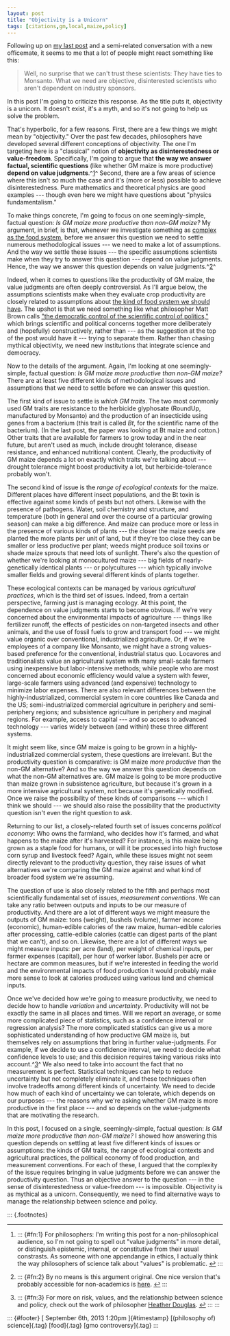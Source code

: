 ```yaml
---
layout: post
title: "Objectivity is a Unicorn"
tags: [citations,gm,local,maize,policy]
---
```



Following up on [my last post](http://jefais.tumblr.com/post/60271855815/how-to-use-citations-to-create-ignorance) and a semi-related conversation with a new officemate, it seems to me that a lot of people might react something like this:

> Well, no surprise that we can't trust these scientists: They have ties to Monsanto. What we need are objective, disinterested scientists who aren't dependent on industry sponsors.

In this post I'm going to criticize this response. As the title puts it, objectivity is a unicorn. It doesn't exist, it's a myth, and so it's not going to help us solve the problem.

That's hyperbolic, for a few reasons. First, there are a few things we might mean by "objectivity." Over the past few decades, philosophers have developed several different conceptions of objectivity. The one I'm targeting here is a "classical" notion of **objectivity as disinterestedness or value-freedom**. Specifically, I'm going to argue that **the way we answer factual, scientific questions** (like whether GM maize is more productive) **depend on value judgments**.^[1](#fn:1)^ Second, there are a few areas of science where this isn't so much the case and it's (more or less) possible to achieve disinterestedness. Pure mathematics and theoretical physics are good examples --- though even here we might have questions about "physics fundamentalism."

To make things concrete, I'm going to focus on one seemingly-simple, factual question: *Is GM maize more productive than non-GM maize?* My argument, in brief, is that, whenever we investigate something as [complex as the food system](http://jefais.tumblr.com/post/43573011474/the-tangled-food-web-we-weave), before we answer this question we need to settle numerous methodological issues --- we need to make a lot of assumptions. And the way we settle these issues --- the specific assumptions scientists make when they try to answer this question --- depend on value judgments. Hence, the way we answer this question depends on value judgments.^[2](#fn:2)^

Indeed, when it comes to questions like the productivity of GM maize, the value judgments are often deeply controversial. As I'll argue below, the assumptions scientists make when they evaluate crop productivity are closely related to assumptions about [the kind of food system we should have](http://jefais.tumblr.com/post/43804380520/why-local). The upshot is that we need something like what philosopher Matt Brown calls ["the democratic control of the scientific control of politics,"](http://www.academia.edu/1850555/The_Democratic_Control_of_the_Scientific_Control_of_Politics) which brings scientific and political concerns together more deliberately and (hopefully) constructively, rather than --- as the suggestion at the top of the post would have it --- trying to separate them. Rather than chasing mythical objectivity, we need new institutions that integrate science and democracy.

Now to the details of the argument. Again, I'm looking at one seemingly-simple, factual question: *Is GM maize more productive than non-GM maize?* There are at least five different kinds of methodological issues and assumptions that we need to settle before we can answer this question.

The first kind of issue to settle is *which GM traits*. The two most commonly used GM traits are resistance to the herbicide glyphosate (RoundUp, manufactured by Monsanto) and the production of an insecticide using genes from a bacterium (this trait is called *Bt*, for the scientific name of the bacterium). (In the last post, the paper was looking at Bt maize and cotton.) Other traits that are available for farmers to grow today and in the near future, but aren't used as much, include drought tolerance, disease resistance, and enhanced nutritional content. Clearly, the productivity of GM maize depends a lot on exactly which traits we're talking about --- drought tolerance might boost productivity a lot, but herbicide-tolerance probably won't.

The second kind of issue is the *range of ecological contexts* for the maize. Different places have different insect populations, and the Bt toxin is effective against some kinds of pests but not others. Likewise with the presence of pathogens. Water, soil chemistry and structure, and temperature (both in general and over the course of a particular growing season) can make a big difference. And maize can produce more or less in the presence of various kinds of plants --- the closer the maize seeds are planted the more plants per unit of land, but if they're too close they can be smaller or less productive per plant; weeds might produce soil toxins or shade maize sprouts that need lots of sunlight. There's also the question of whether we're looking at monocultured maize --- big fields of nearly-genetically identical plants --- or polycultures --- which typically involve smaller fields and growing several different kinds of plants together.

These ecological contexts can be managed by various *agricultural practices*, which is the third set of issues. Indeed, from a certain perspective, farming just is managing ecology. At this point, the dependence on value judgments starts to become obvious. If we're very concerned about the environmental impacts of agriculture --- things like fertilizer runoff, the effects of pesticides on non-targeted insects and other animals, and the use of fossil fuels to grow and transport food --- we might value organic over conventional, industrialized agriculture. Or, if we're employees of a company like Monsanto, we might have a strong values-based preference for the conventional, industrial status quo. Locavores and traditionalists value an agricultural system with many small-scale farmers using inexpensive but labor-intensive methods; while people who are most concerned about economic efficiency would value a system with fewer, large-scale farmers using advanced (and expensive) technology to minimize labor expenses. There are also relevant differences between the highly-industrialized, commercial system in core countries like Canada and the US; semi-industrialized commercial agriculture in periphery and semi-periphery regions; and subsistence agriculture in periphery and maginal regions. For example, access to capital --- and so access to advanced technology --- varies widely between (and within) these three different systems.

It might seem like, since GM maize is going to be grown in a highly-industrialized commercial system, these questions are irrelevant. But the productivity question is comparative: is GM maize *more productive than* the non-GM alternative? And so the way we answer this question depends on what the non-GM alternatives are. GM maize is going to be more productive than maize grown in subsistence agriculture, but because it's grown in a more intensive agricultural system, not because it's genetically modified. Once we raise the possibility of these kinds of comparisons --- which I think we should --- we should also raise the possibility that the productivity question isn't even the right question to ask.

Returning to our list, a closely-related fourth set of issues concerns *political economy*: Who owns the farmland, who decides how it's farmed, and what happens to the maize after it's harvested? For instance, is this maize being grown as a staple food for humans, or will it be processed into high fructose corn syrup and livestock feed? Again, while these issues might not seem directly relevant to the productivity question, they raise issues of what alternatives we're comparing the GM maize against and what kind of broader food system we're assuming.

The question of use is also closely related to the fifth and perhaps most scientifically fundamental set of issues, *measurement conventions*. We can take any ratio between outputs and inputs to be our measure of productivity. And there are a lot of different ways we might measure the outputs of GM maize: tons (weight), bushels (volume), farmer income (economic), human-edible calories of the raw maize, human-edible calories after processing, cattle-edible calories (cattle can digest parts of the plant that we can't), and so on. Likewise, there are a lot of different ways we might measure inputs: per acre (land), per weight of chemical inputs, per farmer expenses (capital), per hour of worker labor. Bushels per acre or hectare are common measures, but if we're interested in feeding the world and the environmental impacts of food production it would probably make more sense to look at calories produced using various land and chemical inputs.

Once we've decided how we're going to measure productivity, we need to decide how to handle *variation* and *uncertainty*. Productivity will not be exactly the same in all places and times. Will we report an average, or some more complicated piece of statistics, such as a confidence interval or regression analysis? The more complicated statistics can give us a more sophisticated understanding of how productive GM maize is, but themselves rely on assumptions that bring in further value-judgments. For example, if we decide to use a confidence interval, we need to decide what confidence levels to use; and this decision requires taking various risks into account.^[3](#fn:3)^ We also need to take into account the fact that no measurement is perfect. Statistical techniques can help to reduce uncertainty but not completely eliminate it, and these techniques often involve tradeoffs among different kinds of uncertainty. We need to decide how much of each kind of uncertainty we can tolerate, which depends on our purposes --- the reasons why we're asking whether GM maize is more productive in the first place --- and so depends on the value-judgments that are motivating the research.

In this post, I focused on a single, seemingly-simple, factual question: *Is GM maize more productive than non-GM maize?* I showed how answering this question depends on settling at least five different kinds of issues or assumptions: the kinds of GM traits, the range of ecological contexts and agricultural practices, the political economy of food production, and measurement conventions. For each of these, I argued that the complexity of the issue requires bringing in value judgments before we can answer the productivity question. Thus an objective answer to the question --- in the sense of disinterestedness or value-freedom --- is impossible. Objectivity is as mythical as a unicorn. Consequently, we need to find alternative ways to manage the relationship between science and policy.

::: {.footnotes}

------------------------------------------------------------------------

1.  ::: {#fn:1}
    For philosophers: I'm writing this post for a non-philosophical audience, so I'm not going to spell out "value judgments" in more detail, or distinguish epistemic, internal, or constitutive from their usual constrasts. As someone with one appendange in ethics, I actually think the way philosophers of science talk about "values" is problematic. [↩](#fnref:1)
    :::

2.  ::: {#fn:2}
    By no means is this argument original. One nice version that's probably accessible for non-academics is [here](http://archive.cspo.org/_old_ourlibrary/ScienceandEnvironmentalPolicy.htm). [↩](#fnref:2)
    :::

3.  ::: {#fn:3}
    For more on risk, values, and the relationship between science and policy, check out the work of philosopher [Heather Douglas](http://books.google.ca/books?id=LcFvKeOJRmgC). [↩](#fnref:3)
    :::
:::

::: {#footer}
[ September 6th, 2013 1:20pm ]{#timestamp} [(philosophy of) science]{.tag} [food]{.tag} [gmo controversy]{.tag}
:::

